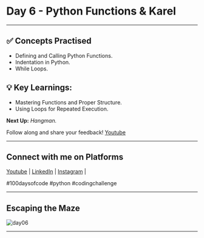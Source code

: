 # Day 6 - Python Functions & Karel
---
## ✅ **Concepts Practised**

- Defining and Calling Python Functions.
- Indentation in Python.
- While Loops.

## 💡 **Key Learnings:**

- Mastering Functions and Proper Structure.
- Using Loops for Repeated Execution.

**Next Up:** *Hangman.*

Follow along and share your feedback! 
[Youtube](https://www.youtube.com/@Tharun-AS)

---

## Connect with me on Platforms
[Youtube](https://www.youtube.com/@Tharun-AS) | 
[LinkedIn](https://www.linkedin.com/in/tharun-a-s-b45b8a2a8) | 
[Instagram](https://www.instagram.com/tharun_as_2005) | 

#100daysofcode #python #codingchallenge

---

## Escaping the Maze
![day06](https://user-images.githubusercontent.com/98851253/154312745-8abc5397-27b7-4a1d-b29c-3a1527280868.gif)

---


